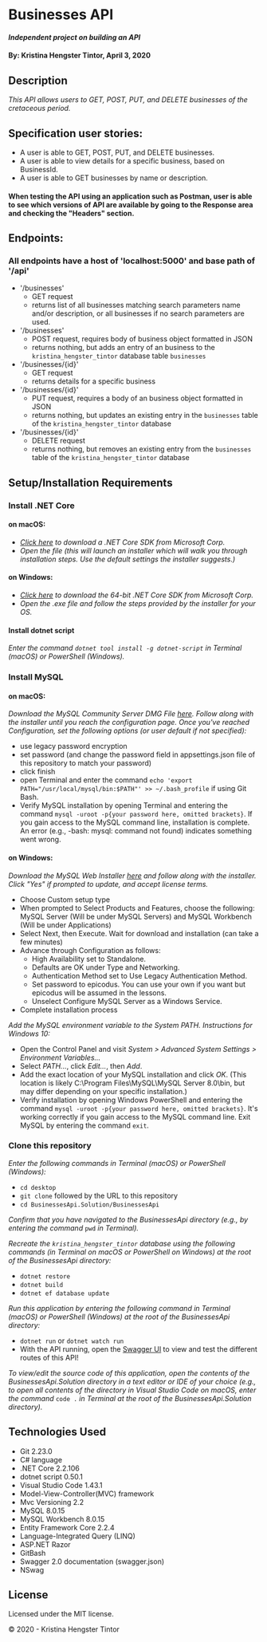 # Businesses API

#### _Independent project on building an API_

#### By: **Kristina Hengster Tintor**, April 3, 2020

## Description

_This API allows users to GET, POST, PUT, and DELETE businesses of the cretaceous period._

## Specification user stories:
* A user is able to GET, POST, PUT, and DELETE businesses.
* A user is able to view details for a specific business, based on BusinessId.
* A user is able to GET businesses by name or description. 
#### When testing the API using an application such as Postman, user is able to see which versions of API are available by going to the Response area and checking the "Headers" section.

## Endpoints:
### All endpoints have a host of 'localhost:5000' and base path of '/api'
* '/businesses'
  - GET request
  - returns list of all businesses matching search parameters name and/or description, or all businesses if no search parameters are used.
* '/businesses'
  - POST request, requires body of business object formatted in JSON
  - returns nothing, but adds an entry of an business to the ``kristina_hengster_tintor`` database table ``businesses``
* '/businesses/{id}'
  - GET request
  - returns details for a specific business
* '/businesses/{id}'
  - PUT request, requires a body of an business object formatted in JSON
  - returns nothing, but updates an existing entry in the ``businesses`` table of the ``kristina_hengster_tintor`` database
* '/businesses/{id}'
  - DELETE request
  - returns nothing, but removes an existing entry from the ``businesses`` table of the ``kristina_hengster_tintor`` database

## Setup/Installation Requirements

### Install .NET Core

#### on macOS:
* _[Click here](https://dotnet.microsoft.com/download/thank-you/dotnet-sdk-2.2.106-macos-x64-installer) to download a .NET Core SDK from Microsoft Corp._
* _Open the file (this will launch an installer which will walk you through installation steps. Use the default settings the installer suggests.)_

#### on Windows:
* _[Click here](https://dotnet.microsoft.com/download/thank-you/dotnet-sdk-2.2.203-windows-x64-installer) to download the 64-bit .NET Core SDK from Microsoft Corp._
* _Open the .exe file and follow the steps provided by the installer for your OS._

#### Install dotnet script
_Enter the command ``dotnet tool install -g dotnet-script`` in Terminal (macOS) or PowerShell (Windows)._

### Install MySQL

#### on macOS:
_Download the MySQL Community Server DMG File [here](https://dev.mysql.com/downloads/file/?id=484914). Follow along with the installer until you reach the configuration page. Once you've reached Configuration, set the following options (or user default if not specified):_
* use legacy password encryption
* set password (and change the password field in appsettings.json file of this repository to match your password)
* click finish
* open Terminal and enter the command ``echo 'export PATH="/usr/local/mysql/bin:$PATH"' >> ~/.bash_profile`` if using Git Bash.
* Verify MySQL installation by opening Terminal and entering the command ``mysql -uroot -p{your password here, omitted brackets}``. If you gain access to the MySQL command line, installation is complete. An error (e.g., -bash: mysql: command not found) indicates something went wrong.

#### on Windows:
_Download the MySQL Web Installer [here](https://dev.mysql.com/downloads/file/?id=484919) and follow along with the installer. Click "Yes" if prompted to update, and accept license terms._
* Choose Custom setup type
* When prompted to Select Products and Features, choose the following: MySQL Server (Will be under MySQL Servers) and MySQL Workbench (Will be under Applications)
* Select Next, then Execute. Wait for download and installation (can take a few minutes)
* Advance through Configuration as follows:
  - High Availability set to Standalone.
  - Defaults are OK under Type and Networking.
  - Authentication Method set to Use Legacy Authentication Method.
  - Set password to epicodus. You can use your own if you want but epicodus will be assumed in the lessons.
  - Unselect Configure MySQL Server as a Windows Service.
* Complete installation process

_Add the MySQL environment variable to the System PATH. Instructions for Windows 10:_
* Open the Control Panel and visit _System > Advanced System Settings > Environment Variables..._
* Select _PATH..._, click _Edit..._, then _Add_.
* Add the exact location of your MySQL installation and click _OK_. (This location is likely C:\Program Files\MySQL\MySQL Server 8.0\bin, but may differ depending on your specific installation.)
* Verify installation by opening Windows PowerShell and entering the command ``mysql -uroot -p{your password here, omitted brackets}``. It's working correctly if you gain access to the MySQL command line. Exit MySQL by entering the command ``exit``.

### Clone this repository

_Enter the following commands in Terminal (macOS) or PowerShell (Windows):_
* ``cd desktop``
* ``git clone`` followed by the URL to this repository
* ``cd BusinessesApi.Solution/BusinessesApi``

_Confirm that you have navigated to the BusinessesApi directory (e.g., by entering the command_ ``pwd`` _in Terminal)._

_Recreate the ``kristina_hengster_tintor`` database using the following commands (in Terminal on macOS or PowerShell on Windows) at the root of the BusinessesApi directory:_
* ``dotnet restore``
* ``dotnet build``
* ``dotnet ef database update``

_Run this application by entering the following command in Terminal (macOS) or PowerShell (Windows) at the root of the BusinessesApi directory:_
* ``dotnet run`` or ``dotnet watch run``
* With the API running, open the [Swagger UI](http://localhost:5000/swagger/index.html#/) to view and test the different routes of this API!

_To view/edit the source code of this application, open the contents of the BusinessesApi.Solution directory in a text editor or IDE of your choice (e.g., to open all contents of the directory in Visual Studio Code on macOS, enter the command_ ``code .`` _in Terminal at the root of the BusinessesApi.Solution directory)._

## Technologies Used

* Git 2.23.0
* C# language
* .NET Core 2.2.106
* dotnet script 0.50.1
* Visual Studio Code 1.43.1
* Model-View-Controller(MVC) framework
* Mvc Versioning 2.2
* MySQL 8.0.15
* MySQL Workbench 8.0.15
* Entity Framework Core 2.2.4
* Language-Integrated Query (LINQ)
* ASP.NET Razor
* GitBash
* Swagger 2.0 documentation (swagger.json)
* NSwag

## License

Licensed under the MIT license.

&copy; 2020 - Kristina Hengster Tintor